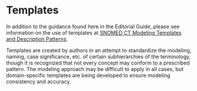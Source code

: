 # Templates

In addition to the guidance found here in the Editorial Guide, please see information on the use of templates at [SNOMED CT Modeling Templates and Description Patterns](https://confluence.ihtsdotools.org/display/SCTEMPLATES/SCT+Modeling+Templates+and+description+patterns). 

Templates are created by authors in an attempt to standardize the modeling, naming, case significance, etc. of certain subhierarchies of the terminology, though it is recognized that not every concept may conform to a prescribed pattern. The modeling approach may be difficult to apply in all cases, but domain-specific templates are being developed to ensure modeling consistency and accuracy.

  


